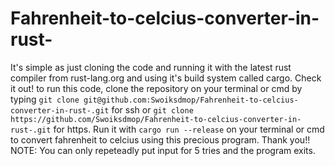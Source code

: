 # Fahrenheit-to-celcius-converter-in-rust-
It's simple as just cloning the code and running it with the latest rust compiler from rust-lang.org and using it's build system called cargo. Check it out!
to run this code, clone the repository on your terminal or cmd by typing `git clone git@github.com:Swoiksdmop/Fahrenheit-to-celcius-converter-in-rust-.git` for ssh or `git clone https://github.com/Swoiksdmop/Fahrenheit-to-celcius-converter-in-rust-.git` for https. Run it with `cargo run --release` on your terminal or cmd to convert fahrenheit to celcius using this precious program. Thank you!! NOTE: You can only repeteadly put input for 5 tries and the program exits.
